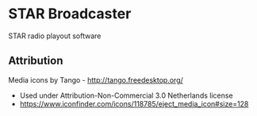 STAR Broadcaster
================

STAR radio playout software

Attribution
-----------
Media icons by Tango - http://tango.freedesktop.org/
 - Used under Attribution-Non-Commercial 3.0 Netherlands license
 - https://www.iconfinder.com/icons/118785/eject_media_icon#size=128